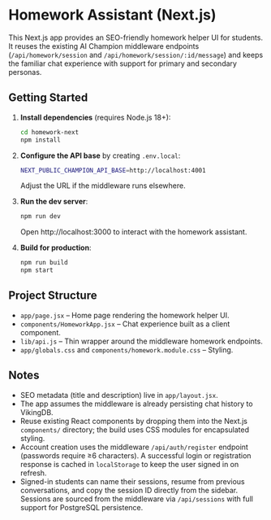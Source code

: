 # Homework Assistant (Next.js)

This Next.js app provides an SEO-friendly homework helper UI for students. It reuses the existing AI Champion middleware endpoints (`/api/homework/session` and `/api/homework/session/:id/message`) and keeps the familiar chat experience with support for primary and secondary personas.

## Getting Started

1. **Install dependencies** (requires Node.js 18+):

   ```bash
   cd homework-next
   npm install
   ```

2. **Configure the API base** by creating `.env.local`:

   ```bash
   NEXT_PUBLIC_CHAMPION_API_BASE=http://localhost:4001
   ```

   Adjust the URL if the middleware runs elsewhere.

3. **Run the dev server**:

   ```bash
   npm run dev
   ```

   Open http://localhost:3000 to interact with the homework assistant.

4. **Build for production**:

   ```bash
   npm run build
   npm start
   ```

## Project Structure

- `app/page.jsx` – Home page rendering the homework helper UI.
- `components/HomeworkApp.jsx` – Chat experience built as a client component.
- `lib/api.js` – Thin wrapper around the middleware homework endpoints.
- `app/globals.css` and `components/homework.module.css` – Styling.

## Notes

- SEO metadata (title and description) live in `app/layout.jsx`.
- The app assumes the middleware is already persisting chat history to VikingDB.
- Reuse existing React components by dropping them into the Next.js `components/` directory; the build uses CSS modules for encapsulated styling.
- Account creation uses the middleware `/api/auth/register` endpoint (passwords require ≥6 characters). A successful login or registration response is cached in `localStorage` to keep the user signed in on refresh.
- Signed-in students can name their sessions, resume from previous conversations, and copy the session ID directly from the sidebar. Sessions are sourced from the middleware via `/api/sessions` with full support for PostgreSQL persistence.
